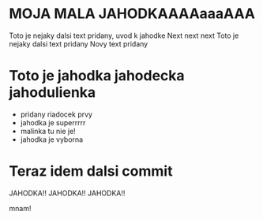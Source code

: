 # MOJA MALA JAHODKAAAAaaaAAA

Toto je nejaky dalsi text pridany, uvod k jahodke
Next next next
Toto je nejaky dalsi text pridany
Novy text pridany

# Toto je jahodka jahodecka jahodulienka

* pridany riadocek prvy
* jahodka je superrrrr
* malinka tu nie je!
* jahodka je vyborna

# Teraz idem dalsi commit

JAHODKA!!
JAHODKA!!
JAHODKA!!

mnam!
